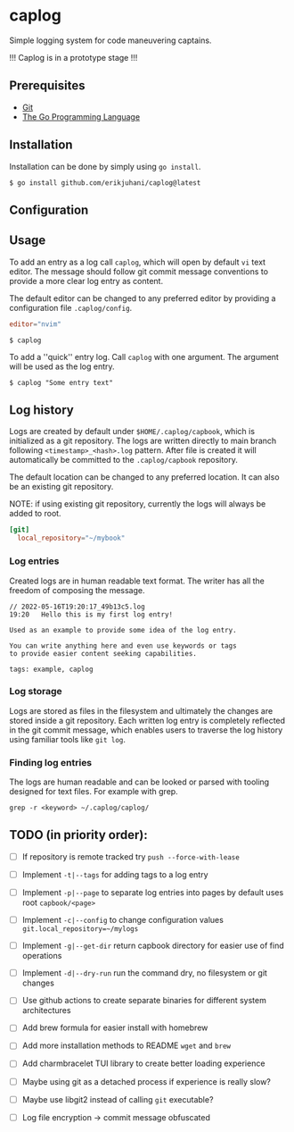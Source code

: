# caplog

Simple logging system for code maneuvering captains.

!!! Caplog is in a prototype stage !!!

## Prerequisites

* [Git](https://git-scm.com/)
* [The Go Programming Language](https://go.dev/dl/)

## Installation

Installation can be done by simply using `go install`.

```
$ go install github.com/erikjuhani/caplog@latest
```

## Configuration

## Usage

To add an entry as a log call `caplog`, which will open by default `vi` text editor.
The message should follow git commit message conventions to provide a more clear log entry as content.

The default editor can be changed to any preferred editor by providing a configuration file `.caplog/config`.

```toml
editor="nvim"
```

```
$ caplog
```

To add a ''quick'' entry log. Call `caplog` with one argument.
The argument will be used as the log entry.

```
$ caplog "Some entry text"
```

## Log history

Logs are created by default under `$HOME/.caplog/capbook`, which is initialized as a git repository.
The logs are written directly to main branch following `<timestamp>_<hash>.log` pattern.
After file is created it will automatically be committed to the `.caplog/capbook` repository.

The default location can be changed to any preferred location. It can also be an existing git repository.

NOTE: if using existing git repository, currently the logs will always be added to root.

```toml
[git]
  local_repository="~/mybook"
```

### Log entries

Created logs are in human readable text format.
The writer has all the freedom of composing the message.

```log
// 2022-05-16T19:20:17_49b13c5.log
19:20	Hello this is my first log entry!

Used as an example to provide some idea of the log entry.

You can write anything here and even use keywords or tags
to provide easier content seeking capabilities.

tags: example, caplog
```

### Log storage

Logs are stored as files in the filesystem and ultimately the changes
are stored inside a git repository. Each written log entry is completely reflected
in the git commit message, which enables users to traverse the log history using
familiar tools like `git log`.

### Finding log entries

The logs are human readable and can be looked or parsed with tooling designed for text files. For example with grep.

```
grep -r <keyword> ~/.caplog/caplog/
```

## TODO (in priority order):

- [ ] If repository is remote tracked try `push --force-with-lease`

- [ ] Implement `-t|--tags` for adding tags to a log entry

- [ ] Implement `-p|--page` to separate log entries into pages by default uses root `capbook/<page>`

- [ ] Implement `-c|--config` to change configuration values `git.local_repository=~/mylogs`

- [ ] Implement `-g|--get-dir` return capbook directory for easier use of find operations

- [ ] Implement `-d|--dry-run` run the command dry, no filesystem or git changes

- [ ] Use github actions to create separate binaries for different system architectures

- [ ] Add brew formula for easier install with homebrew

- [ ] Add more installation methods to README `wget` and `brew`

- [ ] Add charmbracelet TUI library to create better loading experience

- [ ] Maybe using git as a detached process if experience is really slow?

- [ ] Maybe use libgit2 instead of calling `git` executable?

- [ ] Log file encryption -> commit message obfuscated

